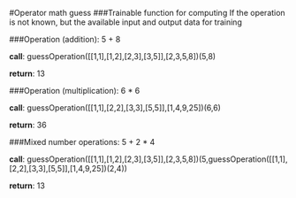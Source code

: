 #Operator math guess
###Trainable function for computing
If the operation is not known, but the available input and output data for training

###Operation (addition): 5 + 8

**call**: guessOperation([[1,1],[1,2],[2,3],[3,5]],[2,3,5,8])(5,8)

**return**: 13

###Operation (multiplication): 6 * 6

**call**: guessOperation([[1,1],[2,2],[3,3],[5,5]],[1,4,9,25])(6,6)

**return**: 36

###Mixed number operations: 5 + 2 * 4

**call**: guessOperation([[1,1],[1,2],[2,3],[3,5]],[2,3,5,8])(5,guessOperation([[1,1],[2,2],[3,3],[5,5]],[1,4,9,25])(2,4))

**return**: 13